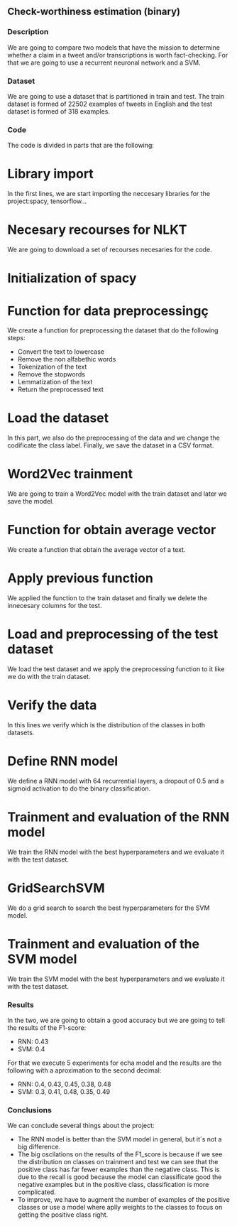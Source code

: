 ## Check-worthiness estimation (binary)

### Description
We are going to compare two models that have the mission to determine whether a claim in a tweet and/or transcriptions is worth fact-checking. For that we are going to use a recurrent neuronal network and a SVM.

### Dataset
We are going to use a dataset that is partitioned in train and test. The train dataset is formed of 22502 examples of tweets in English and the test dataset is formed of 318 examples.

### Code 
The code is divided in parts that are the following:

  # Library import
  In the first lines, we are start importing the neccesary libraries for the project:spacy, tensorflow...
 
  # Necesary recourses for NLKT
  We are going to download a set of recourses necesaries for the code.

  # Initialization of spacy

  # Function for data preprocessingç
  We create a function for preprocessing the dataset that do the following steps:
  - Convert the text to lowercase
  - Remove the non alfabethic words
  - Tokenization of the text
  - Remove the stopwords
  - Lemmatization of the text
  - Return the preprocessed text

  # Load the dataset
  In this part, we also do the preprocessing of the data and we change the codificate the class label. Finally, we save the dataset in a CSV format.

  # Word2Vec trainment
  We are going to train a Word2Vec model with the train dataset and later we save the model.

  # Function for obtain average vector
  We create a function that obtain the average vector of a text.

  # Apply previous function
  We applied the function to the train dataset and finally we delete the innecesary columns for the test.

  # Load and preprocessing of the test dataset
  We load the test dataset and we apply the preprocessing function to it like we do with the train dataset.

  # Verify the data
  In this lines we verify which is the distribution of the classes in both datasets.

  # Define RNN model
  We define a RNN model with 64 recurrential layers, a dropout of 0.5 and a sigmoid activation to do the binary classification.

  # Trainment and evaluation of the RNN model
  We train the RNN model with the best hyperparameters and we evaluate it with the test dataset.

  # GridSearchSVM 
  We do a grid search to search the best hyperparameters for the SVM model. 

  # Trainment and evaluation of the SVM model
  We train the SVM model with the best hyperparameters and we evaluate it with the test dataset.

### Results
In the two, we are going to obtain a good accuracy but we are going to tell the results of the F1-score:
- RNN: 0.43
- SVM: 0.4

For that we execute 5 experiments for echa model and the results are the following with a aproximation to the second decimal:
- RNN: 0.4, 0.43, 0.45, 0.38, 0.48
- SVM: 0.3, 0.41, 0.48, 0.35, 0.49

### Conclusions
We can conclude several things about the project:
- The RNN model is better than the SVM model in general, but it´s not a big difference.
- The big oscilations on the results of the F1_score is because if we see the distribution on classes on trainment and test we can see that the positive class has far fewer examples than the negative class. This is due to the recall is good because the model can classificate good the negative examples but in the positive class, classification is more complicated.
- To improve, we have to augment the number of examples of the positive classes or use a model where aplly weights to the classes to focus on getting the positive class right. 
